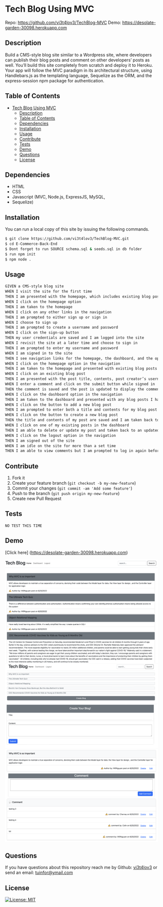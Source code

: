 # Tech Blog Using MVC
Repo: https://github.com/vi3t4lov3/TechBlog-MVC
Demo: https://desolate-garden-30098.herokuapp.com
## Description
Build a CMS-style blog site similar to a Wordpress site, where developers can publish their blog posts and comment on other developers’ posts as well. You’ll build this site completely from scratch and deploy it to Heroku. Your app will follow the MVC paradigm in its architectural structure, using Handlebars.js as the templating language, Sequelize as the ORM, and the express-session npm package for authentication.

## Table of Contents

- [Tech Blog Using MVC](#tech-blog-using-mvc)
  - [Description](#description)
  - [Table of Contents](#table-of-contents)
  - [Dependencies](#dependencies)
  - [Installation](#installation)
  - [Usage](#usage)
  - [Contribute](#contribute)
  - [Tests](#tests)
  - [Demo](#demo)
  - [Questions](#questions)
  - [License](#license)

## Dependencies

- HTML
- CSS
- Javascript (MVC, Node.js, ExpressJS, MySQL,
- Sequelize)

## Installation

You can run a local copy of this site by issuing the following commands.

```bash
$ git clone https://github.com/vi3t4lov3/TechBlog-MVC.git
$ cd E-Commerce-Back-End
$ Dont forget to run SOURCE schema.sql & seeds.sql in db folder
$ run npm init 
$ npm node .
```

## Usage

```md
GIVEN a CMS-style blog site
WHEN I visit the site for the first time
THEN I am presented with the homepage, which includes existing blog posts if any have been posted; navigation links for the homepage and the dashboard; and the option to log in
WHEN I click on the homepage option
THEN I am taken to the homepage
WHEN I click on any other links in the navigation
THEN I am prompted to either sign up or sign in
WHEN I choose to sign up
THEN I am prompted to create a username and password
WHEN I click on the sign-up button
THEN my user credentials are saved and I am logged into the site
WHEN I revisit the site at a later time and choose to sign in
THEN I am prompted to enter my username and password
WHEN I am signed in to the site
THEN I see navigation links for the homepage, the dashboard, and the option to log out
WHEN I click on the homepage option in the navigation
THEN I am taken to the homepage and presented with existing blog posts that include the post title and the date created
WHEN I click on an existing blog post
THEN I am presented with the post title, contents, post creator’s username, and date created for that post and have the option to leave a comment
WHEN I enter a comment and click on the submit button while signed in
THEN the comment is saved and the post is updated to display the comment, the comment creator’s username, and the date created
WHEN I click on the dashboard option in the navigation
THEN I am taken to the dashboard and presented with any blog posts I have already created and the option to add a new blog post
WHEN I click on the button to add a new blog post
THEN I am prompted to enter both a title and contents for my blog post
WHEN I click on the button to create a new blog post
THEN the title and contents of my post are saved and I am taken back to an updated dashboard with my new blog post
WHEN I click on one of my existing posts in the dashboard
THEN I am able to delete or update my post and taken back to an updated dashboard
WHEN I click on the logout option in the navigation
THEN I am signed out of the site
WHEN I am idle on the site for more than a set time
THEN I am able to view comments but I am prompted to log in again before I can add, update, or delete comments 
```

## Contribute

1. Fork it
2. Create your feature branch (`git checkout -b my-new-feature`)
3. Commit your changes (`git commit -am 'Add some feature'`)
4. Push to the branch (`git push origin my-new-feature`)
5. Create new Pull Request

## Tests

```
NO TEST THIS TIME
```

## Demo

[Click here] (https://desolate-garden-30098.herokuapp.com) 

![imagename](./public/img/demo1.png)
![imagename](./public/img/demo2.png)
![imagename](./public/img/demo3.png)
![imagename](./public/img/demo4.png)
## Questions

If you have questions about this repository reach me by Github: [vi3t4lov3](https://github.com/vi3t4lov3)
or send an email: tuinfor@ymail.com

## License

[![License: MIT](https://img.shields.io/badge/License-MIT-yellow.svg)](https://opensource.org/licenses/MIT)

